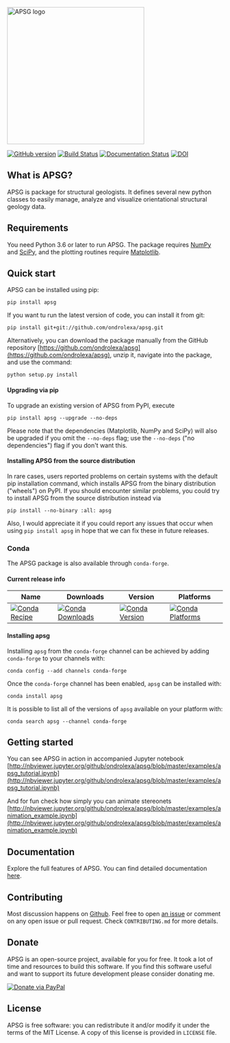 <img src="https://ondrolexa.github.io/apsg/apsg_banner.svg" alt="APSG logo" width="320px"/>

[![GitHub version](https://badge.fury.io/gh/ondrolexa%2Fapsg.svg)](https://badge.fury.io/gh/ondrolexa%2Fapsg)
[![Build Status](https://travis-ci.org/ondrolexa/apsg.svg?branch=master)](https://travis-ci.org/ondrolexa/apsg)
[![Documentation Status](https://readthedocs.org/projects/apsg/badge/?version=stable)](https://apsg.readthedocs.io/en/stable/?badge=stable)
[![DOI](https://zenodo.org/badge/24879346.svg)](https://zenodo.org/badge/latestdoi/24879346)

## What is APSG?

APSG is package for structural geologists. It defines several new python classes to easily manage, analyze and
visualize orientational structural geology data.

## Requirements

You need Python 3.6 or later to run APSG. The package requires [NumPy](https://numpy.org/) and [SciPy](https://www.scipy.org/), and the plotting routines require [Matplotlib](https://matplotlib.org/).

## Quick start

APSG can be installed using pip:
```
pip install apsg
```
If you want tu run the latest version of code, you can install it from git:
```
pip install git+git://github.com/ondrolexa/apsg.git
```
Alternatively, you can download the package manually from the GitHub repository [https://github.com/ondrolexa/apsg](https://github.com/ondrolexa/apsg), unzip it, navigate into the package, and use the command:
```
python setup.py install
```
#### Upgrading via pip

To upgrade an existing version of APSG from PyPI, execute
```
pip install apsg --upgrade --no-deps
```
Please note that the dependencies (Matplotlib, NumPy and SciPy) will also be upgraded if you omit the `--no-deps` flag; use the `--no-deps` ("no dependencies") flag if you don't want this.

#### Installing APSG from the source distribution

In rare cases, users reported problems on certain systems with the default pip installation command, which installs APSG from the binary distribution ("wheels") on PyPI. If you should encounter similar problems, you could try to install APSG from the source distribution instead via
```
pip install --no-binary :all: apsg
```
Also, I would appreciate it if you could report any issues that occur when using `pip install apsg` in hope that we can fix these in future releases.

### Conda

The APSG package is also available through `conda-forge`.

#### Current release info

| Name | Downloads | Version | Platforms |
| --- | --- | --- | --- |
| [![Conda Recipe](https://img.shields.io/badge/recipe-apsg-green.svg)](https://anaconda.org/conda-forge/apsg) | [![Conda Downloads](https://img.shields.io/conda/dn/conda-forge/apsg.svg)](https://anaconda.org/conda-forge/apsg) | [![Conda Version](https://img.shields.io/conda/vn/conda-forge/apsg.svg)](https://anaconda.org/conda-forge/apsg) | [![Conda Platforms](https://img.shields.io/conda/pn/conda-forge/apsg.svg)](https://anaconda.org/conda-forge/apsg) |

#### Installing apsg

Installing `apsg` from the `conda-forge` channel can be achieved by adding `conda-forge` to your channels with:

```
conda config --add channels conda-forge
```

Once the `conda-forge` channel has been enabled, `apsg` can be installed with:

```
conda install apsg
```

It is possible to list all of the versions of `apsg` available on your platform with:

```
conda search apsg --channel conda-forge
```

## Getting started

You can see APSG in action in accompanied Jupyter notebook [http://nbviewer.jupyter.org/github/ondrolexa/apsg/blob/master/examples/apsg_tutorial.ipynb](http://nbviewer.jupyter.org/github/ondrolexa/apsg/blob/master/examples/apsg_tutorial.ipynb)

And for fun check how simply you can animate stereonets
[http://nbviewer.jupyter.org/github/ondrolexa/apsg/blob/master/examples/animation_example.ipynb](http://nbviewer.jupyter.org/github/ondrolexa/apsg/blob/master/examples/animation_example.ipynb)

## Documentation

Explore the full features of APSG. You can find detailed documentation [here](https://apsg.readthedocs.org).

## Contributing

Most discussion happens on [Github](https://github.com/ondrolexa/apsg). Feel free to open [an issue](https://github.com/ondrolexa/apsg/issues/new) or comment on any open issue or pull request. Check ``CONTRIBUTING.md`` for more details.

## Donate

APSG is an open-source project, available for you for free. It took a lot of time and resources to build this software. If you find this software useful and want to support its future development please consider donating me.

[![Donate via PayPal](https://www.paypalobjects.com/en_US/i/btn/btn_donateCC_LG.gif)](https://www.paypal.com/cgi-bin/webscr?cmd=_donations&business=QTYZWVUNDUAH8&item_name=APSG+development+donation&currency_code=EUR&source=url)

## License

APSG is free software: you can redistribute it and/or modify it under the terms of the MIT License. A copy of this license is provided in ``LICENSE`` file.
